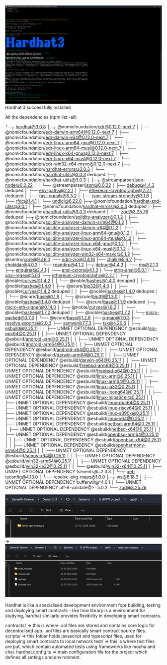 ![alt text](screenshots/image.png)
Hardhat 3 successfully installed

All the dependencies (npm list -all)

└─┬ hardhat@3.0.8
  ├─┬ @nomicfoundation/edr@0.12.0-next.7
  │ ├── @nomicfoundation/edr-darwin-arm64@0.12.0-next.7
  │ ├── @nomicfoundation/edr-darwin-x64@0.12.0-next.7
  │ ├── @nomicfoundation/edr-linux-arm64-gnu@0.12.0-next.7
  │ ├── @nomicfoundation/edr-linux-arm64-musl@0.12.0-next.7
  │ ├── @nomicfoundation/edr-linux-x64-gnu@0.12.0-next.7
  │ ├── @nomicfoundation/edr-linux-x64-musl@0.12.0-next.7
  │ └── @nomicfoundation/edr-win32-x64-msvc@0.12.0-next.7
  ├─┬ @nomicfoundation/hardhat-errors@3.0.3
  │ └── @nomicfoundation/hardhat-utils@3.0.3 deduped
  ├─┬ @nomicfoundation/hardhat-utils@3.0.3
  │ ├─┬ @streamparser/json-node@0.0.22
  │ │ └── @streamparser/json@0.0.22
  │ ├── debug@4.4.3 deduped
  │ ├── env-paths@2.2.1
  │ ├── ethereum-cryptography@2.2.1 deduped
  │ ├── fast-equals@5.3.2
  │ ├── json-stream-stringify@3.1.6
  │ ├── rfdc@1.4.1
  │ └── undici@6.22.0
  ├─┬ @nomicfoundation/hardhat-zod-utils@3.0.1
  │ ├── @nomicfoundation/hardhat-errors@3.0.3 deduped
  │ ├── @nomicfoundation/hardhat-utils@3.0.3 deduped
  │ └── zod@3.25.76 deduped
  ├─┬ @nomicfoundation/solidity-analyzer@0.1.2
  │ ├── @nomicfoundation/solidity-analyzer-darwin-arm64@0.1.2
  │ ├── @nomicfoundation/solidity-analyzer-darwin-x64@0.1.2
  │ ├── @nomicfoundation/solidity-analyzer-linux-arm64-gnu@0.1.2
  │ ├── @nomicfoundation/solidity-analyzer-linux-arm64-musl@0.1.2
  │ ├── @nomicfoundation/solidity-analyzer-linux-x64-gnu@0.1.2
  │ ├── @nomicfoundation/solidity-analyzer-linux-x64-musl@0.1.2
  │ └── @nomicfoundation/solidity-analyzer-win32-x64-msvc@0.1.2
  ├── @sentry/core@9.46.0
  ├── adm-zip@0.4.16
  ├── chalk@5.6.2
  ├─┬ chokidar@4.0.3
  │ └── readdirp@4.1.2
  ├─┬ debug@4.4.3
  │ └── ms@2.1.3
  ├─┬ enquirer@2.4.1
  │ ├── ansi-colors@4.1.3
  │ └─┬ strip-ansi@6.0.1
  │   └── ansi-regex@5.0.1
  ├─┬ ethereum-cryptography@2.2.1
  │ ├─┬ @noble/curves@1.4.2
  │ │ └── @noble/hashes@1.4.0 deduped
  │ ├── @noble/hashes@1.4.0
  │ ├─┬ @scure/bip32@1.4.0
  │ │ ├── @noble/curves@1.4.2 deduped
  │ │ ├── @noble/hashes@1.4.0 deduped
  │ │ └── @scure/base@1.1.9
  │ └─┬ @scure/bip39@1.3.0
  │   ├── @noble/hashes@1.4.0 deduped
  │   └── @scure/base@1.1.9 deduped
  ├─┬ micro-eth-signer@0.14.0
  │ ├─┬ @noble/curves@1.8.2
  │ │ └── @noble/hashes@1.7.2 deduped
  │ ├── @noble/hashes@1.7.2
  │ └─┬ micro-packed@0.7.3
  │   └── @scure/base@1.2.6
  ├── p-map@7.0.3
  ├── resolve.exports@2.0.3
  ├── semver@7.7.3
  ├─┬ tsx@4.20.6
  │ ├─┬ esbuild@0.25.11
  │ │ ├── UNMET OPTIONAL DEPENDENCY @esbuild/aix-ppc64@0.25.11
  │ │ ├── UNMET OPTIONAL DEPENDENCY @esbuild/android-arm@0.25.11
  │ │ ├── UNMET OPTIONAL DEPENDENCY @esbuild/android-arm64@0.25.11
  │ │ ├── UNMET OPTIONAL DEPENDENCY @esbuild/android-x64@0.25.11
  │ │ ├── UNMET OPTIONAL DEPENDENCY @esbuild/darwin-arm64@0.25.11
  │ │ ├── UNMET OPTIONAL DEPENDENCY @esbuild/darwin-x64@0.25.11
  │ │ ├── UNMET OPTIONAL DEPENDENCY @esbuild/freebsd-arm64@0.25.11
  │ │ ├── UNMET OPTIONAL DEPENDENCY @esbuild/freebsd-x64@0.25.11
  │ │ ├── UNMET OPTIONAL DEPENDENCY @esbuild/linux-arm@0.25.11
  │ │ ├── UNMET OPTIONAL DEPENDENCY @esbuild/linux-arm64@0.25.11
  │ │ ├── UNMET OPTIONAL DEPENDENCY @esbuild/linux-ia32@0.25.11
  │ │ ├── UNMET OPTIONAL DEPENDENCY @esbuild/linux-loong64@0.25.11
  │ │ ├── UNMET OPTIONAL DEPENDENCY @esbuild/linux-mips64el@0.25.11
  │ │ ├── UNMET OPTIONAL DEPENDENCY @esbuild/linux-ppc64@0.25.11
  │ │ ├── UNMET OPTIONAL DEPENDENCY @esbuild/linux-riscv64@0.25.11
  │ │ ├── UNMET OPTIONAL DEPENDENCY @esbuild/linux-s390x@0.25.11
  │ │ ├── UNMET OPTIONAL DEPENDENCY @esbuild/linux-x64@0.25.11
  │ │ ├── UNMET OPTIONAL DEPENDENCY @esbuild/netbsd-arm64@0.25.11
  │ │ ├── UNMET OPTIONAL DEPENDENCY @esbuild/netbsd-x64@0.25.11
  │ │ ├── UNMET OPTIONAL DEPENDENCY @esbuild/openbsd-arm64@0.25.11
  │ │ ├── UNMET OPTIONAL DEPENDENCY @esbuild/openbsd-x64@0.25.11
  │ │ ├── UNMET OPTIONAL DEPENDENCY @esbuild/openharmony-arm64@0.25.11
  │ │ ├── UNMET OPTIONAL DEPENDENCY @esbuild/sunos-x64@0.25.11
  │ │ ├── UNMET OPTIONAL DEPENDENCY @esbuild/win32-arm64@0.25.11
  │ │ ├── UNMET OPTIONAL DEPENDENCY @esbuild/win32-ia32@0.25.11
  │ │ └── @esbuild/win32-x64@0.25.11
  │ ├── UNMET OPTIONAL DEPENDENCY fsevents@~2.3.3
  │ └─┬ get-tsconfig@4.13.0
  │   └── resolve-pkg-maps@1.0.0
  ├─┬ ws@8.18.3
  │ ├── UNMET OPTIONAL DEPENDENCY bufferutil@^4.0.1
  │ └── UNMET OPTIONAL DEPENDENCY utf-8-validate@>=5.0.2
  └── zod@3.25.76

![alt text](screenshots/image-5.png) -> ![alt text](screenshots/image-4.png)

Hardhat is like a specialised development environment fopr building, testing and deploying smart contracts - like how library is a environment for studying, hardhat similarly provides flexibility in developing smart contracts.

contracts/ => this is where .sol files are stored and contains core logic for decentralised app. .sol files are basically smart contract source files.
scripts/ => this folder holds javascript and typescript files, used for deploying smart contracts to local network
test/ => this is where test files are put, which contain automated tests using frameworks like mocha and chai.
hardhat.config.ts => main configuration file for the project which defines all settings and environment.
